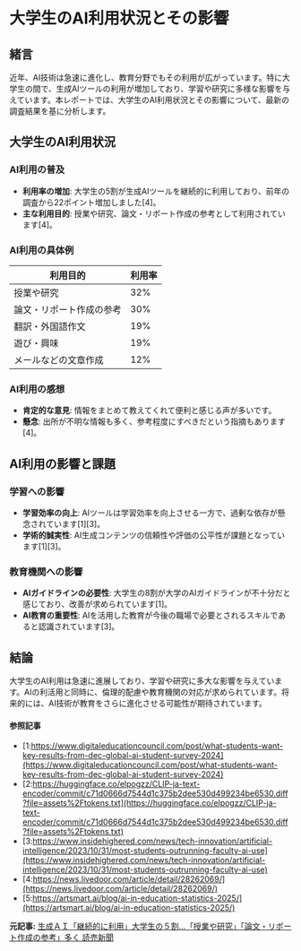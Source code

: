 # 大学生のAI利用状況とその影響

## 緒言

近年、AI技術は急速に進化し、教育分野でもその利用が広がっています。特に大学生の間で、生成AIツールの利用が増加しており、学習や研究に多様な影響を与えています。本レポートでは、大学生のAI利用状況とその影響について、最新の調査結果を基に分析します。

## 大学生のAI利用状況

### AI利用の普及

- **利用率の増加**: 大学生の5割が生成AIツールを継続的に利用しており、前年の調査から22ポイント増加しました[4]。
- **主な利用目的**: 授業や研究、論文・リポート作成の参考として利用されています[4]。

### AI利用の具体例

| 利用目的 | 利用率 |
|------------|--------|
| 授業や研究 | 32% |
| 論文・リポート作成の参考 | 30% |
| 翻訳・外国語作文 | 19% |
| 遊び・興味 | 19% |
| メールなどの文章作成 | 12% |

### AI利用の感想

- **肯定的な意見**: 情報をまとめて教えてくれて便利と感じる声が多いです。
- **懸念**: 出所が不明な情報も多く、参考程度にすべきだという指摘もあります[4]。

## AI利用の影響と課題

### 学習への影響

- **学習効率の向上**: AIツールは学習効率を向上させる一方で、過剰な依存が懸念されています[1][3]。
- **学術的誠実性**: AI生成コンテンツの信頼性や評価の公平性が課題となっています[1][3]。

### 教育機関への影響

- **AIガイドラインの必要性**: 大学生の8割が大学のAIガイドラインが不十分だと感じており、改善が求められています[1]。
- **AI教育の重要性**: AIを活用した教育が今後の職場で必要とされるスキルであると認識されています[3]。

## 結論

大学生のAI利用は急速に進展しており、学習や研究に多大な影響を与えています。AIの利活用と同時に、倫理的配慮や教育機関の対応が求められています。将来的には、AI技術が教育をさらに進化させる可能性が期待されています。

#### 参照記事
- [1:https://www.digitaleducationcouncil.com/post/what-students-want-key-results-from-dec-global-ai-student-survey-2024](https://www.digitaleducationcouncil.com/post/what-students-want-key-results-from-dec-global-ai-student-survey-2024)
- [2:https://huggingface.co/elpogzz/CLIP-ja-text-encoder/commit/c71d0666d7544d1c375b2dee530d499234be6530.diff?file=assets%2Ftokens.txt](https://huggingface.co/elpogzz/CLIP-ja-text-encoder/commit/c71d0666d7544d1c375b2dee530d499234be6530.diff?file=assets%2Ftokens.txt)
- [3:https://www.insidehighered.com/news/tech-innovation/artificial-intelligence/2023/10/31/most-students-outrunning-faculty-ai-use](https://www.insidehighered.com/news/tech-innovation/artificial-intelligence/2023/10/31/most-students-outrunning-faculty-ai-use)
- [4:https://news.livedoor.com/article/detail/28262069/](https://news.livedoor.com/article/detail/28262069/)
- [5:https://artsmart.ai/blog/ai-in-education-statistics-2025/](https://artsmart.ai/blog/ai-in-education-statistics-2025/)


**元記事:** [生成ＡＩ「継続的に利用」大学生の５割…「授業や研究」「論文・リポート作成の参考」多く 読売新聞](https://www.yomiuri.co.jp/science/20250303-OYT1T50047/)